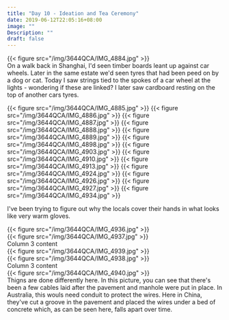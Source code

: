 ```yaml
---
title: "Day 10 - Ideation and Tea Ceremony"
date: 2019-06-12T22:05:16+08:00
image: ""
Description: ""
draft: false
---
```



<div class="row">
    <div class="6u 12u$(medium)">
        {{< figure src="/img/3644QCA/IMG_4884.jpg" >}}
    </div>
    <div class="6u 12u$(medium)">
        On a walk back in Shanghai, I'd seen timber boards leant up against car wheels.  Later in the same estate we'd seen tyres that had been peed on by a dog or cat.  Today I saw strings tied to the spokes of a car wheel at the lights - wondering if these are linked?  I later saw cardboard resting on the top of another cars tyres.
    </div>
</div>



{{< figure src="/img/3644QCA/IMG_4885.jpg" >}}
{{< figure src="/img/3644QCA/IMG_4886.jpg" >}}
{{< figure src="/img/3644QCA/IMG_4887.jpg" >}}
{{< figure src="/img/3644QCA/IMG_4888.jpg" >}}
{{< figure src="/img/3644QCA/IMG_4889.jpg" >}}
{{< figure src="/img/3644QCA/IMG_4898.jpg" >}}
{{< figure src="/img/3644QCA/IMG_4903.jpg" >}}
{{< figure src="/img/3644QCA/IMG_4910.jpg" >}}
{{< figure src="/img/3644QCA/IMG_4913.jpg" >}}
{{< figure src="/img/3644QCA/IMG_4924.jpg" >}}
{{< figure src="/img/3644QCA/IMG_4926.jpg" >}}
{{< figure src="/img/3644QCA/IMG_4927.jpg" >}}
{{< figure src="/img/3644QCA/IMG_4934.jpg" >}}

I've been trying to figure out why the locals cover their hands in what looks like very warm gloves.
<div class="row">
    <div class="4u 12u$(medium)">
        {{< figure src="/img/3644QCA/IMG_4936.jpg" >}}
    </div>
    <div class="4u 12u$(medium)">
        {{< figure src="/img/3644QCA/IMG_4937.jpg" >}}
    </div>
    <div class="4u 12u$(medium)">
        Column 3 content
    </div>
</div>
<div class="row">
    <div class="4u 12u$(medium)">
        {{< figure src="/img/3644QCA/IMG_4939.jpg" >}}
    </div>
    <div class="4u 12u$(medium)">
        {{< figure src="/img/3644QCA/IMG_4938.jpg" >}}
    </div>
    <div class="4u 12u$(medium)">
        Column 3 content
    </div>
</div>


<div class="row">
    <div class="6u 12u$(medium)">
        {{< figure src="/img/3644QCA/IMG_4940.jpg" >}}    
    </div>
    <div class="6u 12u$(medium)">
        Thigns are done differently here.  In this picture, you can see that there's been a few cables laid after the pavement and manhole were put in place.  In Australia, this wouls need conduit to protect the wires.  Here in China, they've cut a groove in the pavement and placed the wires under a bed of concrete which, as can be seen here, falls apart over time.
    </div>
</div>

